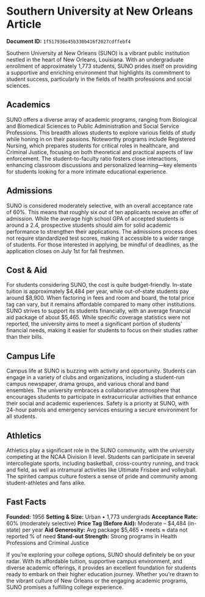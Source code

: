 # Southern University at New Orleans Article

**Document ID:** `1f517936e45b330b416f2027cdffebf4`

Southern University at New Orleans (SUNO) is a vibrant public institution nestled in the heart of New Orleans, Louisiana. With an undergraduate enrollment of approximately 1,773 students, SUNO prides itself on providing a supportive and enriching environment that highlights its commitment to student success, particularly in the fields of health professions and social sciences.

## Academics
SUNO offers a diverse array of academic programs, ranging from Biological and Biomedical Sciences to Public Administration and Social Service Professions. This breadth allows students to explore various fields of study while honing in on their passions. Noteworthy programs include Registered Nursing, which prepares students for critical roles in healthcare, and Criminal Justice, focusing on both theoretical and practical aspects of law enforcement. The student-to-faculty ratio fosters close interactions, enhancing classroom discussions and personalized learning—key elements for students looking for a more intimate educational experience.

## Admissions
SUNO is considered moderately selective, with an overall acceptance rate of 60%. This means that roughly six out of ten applicants receive an offer of admission. While the average high school GPA of accepted students is around a 2.4, prospective students should aim for solid academic performance to strengthen their applications. The admissions process does not require standardized test scores, making it accessible to a wider range of students. For those interested in applying, be mindful of deadlines, as the application closes on July 1st for fall freshmen.

## Cost & Aid
For students considering SUNO, the cost is quite budget-friendly. In-state tuition is approximately $4,484 per year, while out-of-state students pay around $8,900. When factoring in fees and room and board, the total price tag can vary, but it remains affordable compared to many other institutions. SUNO strives to support its students financially, with an average financial aid package of about $5,465. While specific coverage statistics were not reported, the university aims to meet a significant portion of students’ financial needs, making it easier for students to focus on their studies rather than their bills.

## Campus Life
Campus life at SUNO is buzzing with activity and opportunity. Students can engage in a variety of clubs and organizations, including a student-run campus newspaper, drama groups, and various choral and band ensembles. The university embraces a collaborative atmosphere that encourages students to participate in extracurricular activities that enhance their social and academic experiences. Safety is a priority at SUNO, with 24-hour patrols and emergency services ensuring a secure environment for all students.

## Athletics
Athletics play a significant role in the SUNO community, with the university competing at the NCAA Division II level. Students can participate in several intercollegiate sports, including basketball, cross-country running, and track and field, as well as intramural activities like Ultimate Frisbee and volleyball. The spirited campus culture fosters a sense of pride and community among student-athletes and fans alike.

## Fast Facts
**Founded:** 1956
**Setting & Size:** Urban • 1,773 undergrads
**Acceptance Rate:** 60% (moderately selective)
**Price Tag (Before Aid):** Moderate – $4,484 (in-state) per year
**Aid Generosity:** Avg package $5,465 • meets ≈ data not reported % of need
**Stand-out Strength:** Strong programs in Health Professions and Criminal Justice

If you’re exploring your college options, SUNO should definitely be on your radar. With its affordable tuition, supportive campus environment, and diverse academic offerings, it provides an excellent foundation for students ready to embark on their higher education journey. Whether you're drawn to the vibrant culture of New Orleans or the engaging academic programs, SUNO promises a fulfilling college experience.
